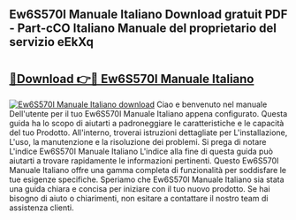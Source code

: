 ## Ew6S570I Manuale Italiano Download gratuit PDF - Part-cCO Italiano Manuale del proprietario del servizio eEkXq

# <h2><a href="http://dfdall3.blite.top/?on=Ew6S570I+Manuale+Italiano">🔗Download 👉🔴 Ew6S570I Manuale Italiano</a></h2>

[![Ew6S570I Manuale Italiano download](https://i.imgur.com/lujVjoI.png)](http://dfdall3.blite.top/?on=Ew6S570I+Manuale+Italiano)
Ciao e benvenuto nel manuale Dell'utente per il tuo Ew6S570I Manuale Italiano appena configurato. Questa guida ha lo scopo di aiutarti a padroneggiare le caratteristiche e le capacità del tuo Prodotto. All'interno, troverai istruzioni dettagliate per L'installazione, L'uso, la manutenzione e la risoluzione dei problemi. Si prega di notare L'indice Ew6S570I Manuale Italiano L'indice alla fine di questa guida può aiutarti a trovare rapidamente le informazioni pertinenti. Questo Ew6S570I Manuale Italiano offre una gamma completa di funzionalità per soddisfare le tue esigenze specifiche. Speriamo che Ew6S570I Manuale Italiano sia stata una guida chiara e concisa per iniziare con il tuo nuovo prodotto. Se hai bisogno di aiuto o chiarimenti, non esitare a contattare il nostro team di assistenza clienti.

